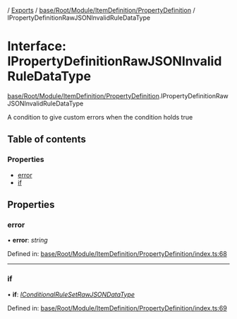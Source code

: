 [](../README.md) / [Exports](../modules.md) / [base/Root/Module/ItemDefinition/PropertyDefinition](../modules/base_root_module_itemdefinition_propertydefinition.md) / IPropertyDefinitionRawJSONInvalidRuleDataType

# Interface: IPropertyDefinitionRawJSONInvalidRuleDataType

[base/Root/Module/ItemDefinition/PropertyDefinition](../modules/base_root_module_itemdefinition_propertydefinition.md).IPropertyDefinitionRawJSONInvalidRuleDataType

A condition to give custom errors when the condition holds true

## Table of contents

### Properties

- [error](base_root_module_itemdefinition_propertydefinition.ipropertydefinitionrawjsoninvalidruledatatype.md#error)
- [if](base_root_module_itemdefinition_propertydefinition.ipropertydefinitionrawjsoninvalidruledatatype.md#if)

## Properties

### error

• **error**: *string*

Defined in: [base/Root/Module/ItemDefinition/PropertyDefinition/index.ts:68](https://github.com/onzag/itemize/blob/5fcde7cf/base/Root/Module/ItemDefinition/PropertyDefinition/index.ts#L68)

___

### if

• **if**: [*IConditionalRuleSetRawJSONDataType*](../modules/base_root_module_itemdefinition_conditionalruleset.md#iconditionalrulesetrawjsondatatype)

Defined in: [base/Root/Module/ItemDefinition/PropertyDefinition/index.ts:69](https://github.com/onzag/itemize/blob/5fcde7cf/base/Root/Module/ItemDefinition/PropertyDefinition/index.ts#L69)
